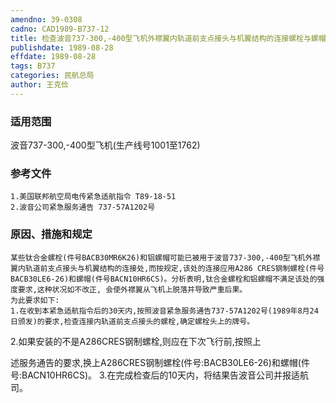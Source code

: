 ```yaml
---
amendno: 39-0308
cadno: CAD1989-B737-12
title: 检查波音737-300,-400型飞机外襟翼内轨道前支点接头与机翼结构的连接螺栓与螺帽
publishdate: 1989-08-28
effdate: 1989-08-28
tags: B737
categories: 民航总局
author: 王克俭
---
```


### 适用范围 
波音737-300,-400型飞机(生产线号1001至1762)

<!--more-->
### 参考文件
    1.美国联邦航空局电传紧急适航指令 T89-18-51 
    2.波音公司紧急服务通告 737-57A1202号

### 原因、措施和规定 
    某些钛合金螺栓(件号BACB30MR6K26)和铝螺帽可能已被用于波音737-300,-400型飞机外襟翼内轨道前支点接头与机翼结构的连接处,而按规定,该处的连接应用A286 CRES钢制螺栓(件号BACB30LE6-26)和螺帽(件号BACN10HR6CS)。分析表明,钛合金螺栓和铝螺帽不满足该处的强度要求,这种状况如不改正, 会使外襟翼从飞机上脱落并导致严重后果。 
    为此要求如下: 
    1.在收到本紧急适航指令后的30天内,按照波音紧急服务通告737-57A1202号(1989年8月24日颁发)的要求,检查连接内轨道前支点接头的螺栓,确定螺栓头上的牌号。 
2.如果安装的不是A286CRES钢制螺栓,则应在下次飞行前,按照上
  
述服务通告的要求,换上A286CRES钢制螺栓(件号:BACB30LE6-26)和螺帽(件号:BACN10HR6CS)。 
    3.在完成检查后的10天内，将结果告波音公司并报适航司。
